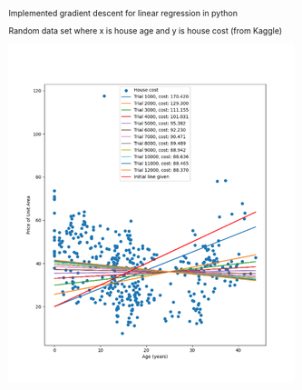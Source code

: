 Implemented gradient descent for linear regression in python

Random data set where x is house age and y is house cost (from Kaggle)

![Figure image of graph](./imgs/figure_1.png)
